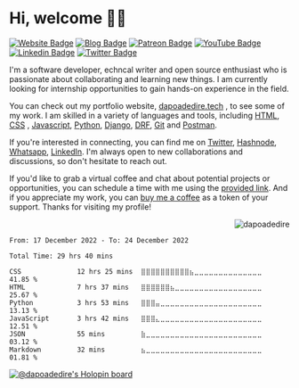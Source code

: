 # Hi, welcome 👋🏾

[![Website Badge](https://img.shields.io/badge/-Portfolio-3B7EBF?style=for-the-badge&logo=Google-Chrome&logoColor=white&link=https://dapoadedire.tech)](https://dapoadedire.tech) [![Blog Badge](https://img.shields.io/badge/-Blog-3B7EBF?style=for-the-badge&logo=Hashnode&logoColor=white&link=https://dapoadedire.hashnode.dev)](https://dapoadedire.hashnode.dev) [![Patreon Badge](https://img.shields.io/badge/-Patreon-3B7EBF?style=for-the-badge&logo=Patreon&logoColor=white&link=https://patreon.com/dapoadedire)](https://patreon.com/dapoadedire) [![YouTube Badge](https://img.shields.io/badge/-Youtube-3B7EBF?style=for-the-badge&logo=Youtube&logoColor=white&link=https://www.youtube.com/@dapoadedire)](https://www.youtube.com/@dapoadedire) [![Linkedin Badge](https://img.shields.io/badge/-LinkedIn-3B7EBF?style=for-the-badge&logo=Linkedin&logoColor=white&link=https://www.linkedin.com/in/dapoadedire)](https://www.linkedin.com/in/dapoadedire) [![Twitter Badge](https://img.shields.io/badge/-@dapo_adedire-3B7EBF?style=for-the-badge&logo=twitter&logoColor=white&link=https://twitter.com/dapo_adedire)](https://twitter.com/dapo_adedire)


<!-- 
<img src="https://www.codewars.com/users/dapoadedire/badges/large" /> -->

I'm a software developer, echncal writer and open source enthusiast who is passionate about collaborating and learning new things. I am currently looking for internship opportunities to gain hands-on experience in the field.

You can check out my portfolio website,  [dapoadedire.tech](https://dapoadedire.tech) , to see some of my work. I am skilled in a variety of languages and tools, including [HTML](), [CSS]() , [Javascript](), [Python](), [Django](), [DRF](), [Git]() and [Postman]().

If you're interested in connecting, you can find me on [Twitter](https://www.twitter.com/dapo_adedire), [Hashnode](https://dapoadedire.hashnode.dev), [Whatsapp](https://wa.me/2349038388723), [LinkedIn](https://www.linkedin.com/in/dapoadedire/). I'm always open to new collaborations and discussions, so don't hesitate to reach out.

If you'd like to grab a virtual coffee and chat about potential projects or opportunities, you can schedule a time with me using the [provided link](https://calendly.com/dapoadedire/cofee-chat). And if you appreciate my work, you can [buy me a coffee](https://paystack.com/pay/buy-dapoadedire-a-coffee) as a token of your support. Thanks for visiting my profile!

<p align="right"> <img src="https://komarev.com/ghpvc/?username=dapoadedire&label=Profile%20views&color=0e75b6&style=flat" alt="dapoadedire" /> </p>


<!--START_SECTION:waka-->

```text
From: 17 December 2022 - To: 24 December 2022

Total Time: 29 hrs 40 mins

CSS              12 hrs 25 mins  ⣿⣿⣿⣿⣿⣿⣿⣿⣿⣿⣦⣀⣀⣀⣀⣀⣀⣀⣀⣀⣀⣀⣀⣀⣀   41.85 %
HTML             7 hrs 37 mins   ⣿⣿⣿⣿⣿⣿⣦⣀⣀⣀⣀⣀⣀⣀⣀⣀⣀⣀⣀⣀⣀⣀⣀⣀⣀   25.67 %
Python           3 hrs 53 mins   ⣿⣿⣿⣤⣀⣀⣀⣀⣀⣀⣀⣀⣀⣀⣀⣀⣀⣀⣀⣀⣀⣀⣀⣀⣀   13.13 %
JavaScript       3 hrs 42 mins   ⣿⣿⣿⣄⣀⣀⣀⣀⣀⣀⣀⣀⣀⣀⣀⣀⣀⣀⣀⣀⣀⣀⣀⣀⣀   12.51 %
JSON             55 mins         ⣷⣀⣀⣀⣀⣀⣀⣀⣀⣀⣀⣀⣀⣀⣀⣀⣀⣀⣀⣀⣀⣀⣀⣀⣀   03.12 %
Markdown         32 mins         ⣦⣀⣀⣀⣀⣀⣀⣀⣀⣀⣀⣀⣀⣀⣀⣀⣀⣀⣀⣀⣀⣀⣀⣀⣀   01.81 %
```

<!--END_SECTION:waka-->

[![@dapoadedire's Holopin board](https://holopin.io/api/user/board?user=dapoadedire)](https://holopin.io/@dapoadedire)

